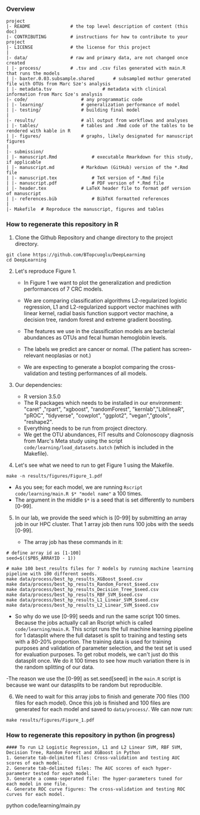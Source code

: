### Overview

	project
	|- README         		# the top level description of content (this doc)
	|- CONTRIBUTING    		# instructions for how to contribute to your project
	|- LICENSE         		# the license for this project
	|
	|- data/           		# raw and primary data, are not changed once created
	| |- process/     		# .tsv and .csv files generated with main.R that runs the models
	| |- baxter.0.03.subsample.shared      	# subsampled mothur generated file with OTUs from Marc Sze's analysis
	| |- metadata.tsv     		        # metadata with clinical information from Marc Sze's analysis 		
	|- code/          			# any programmatic code
	| |- learning/    			# generalization performance of model
	| |- testing/     			# building final model
	|
	|- results/        			# all output from workflows and analyses
	| |- tables/      			# tables and .Rmd code of the tables to be rendered with kable in R
	| |- figures/     			# graphs, likely designated for manuscript figures
	|
	|- submission/
	| |- manuscript.Rmd 			# executable Rmarkdown for this study, if applicable
	| |- manuscript.md 			# Markdown (GitHub) version of the *.Rmd file 
	| |- manuscript.tex 			# TeX version of *.Rmd file 
	| |- manuscript.pdf 			# PDF version of *.Rmd file 
	| |- header.tex 			# LaTeX header file to format pdf version of manuscript 
	| |- references.bib 			# BibTeX formatted references 
	|
	|- Makefile	 # Reproduce the manuscript, figures and tables



### How to regenerate this repository in R

1. Clone the Github Repository and change directory to the project directory. 

```
git clone https://github.com/BTopcuoglu/DeepLearning
cd DeepLearning
```

2. Let's reproduce Figure 1. 

	- In Figure 1 we want to plot the generalization and prediction performances of 7 CRC models.
	- We are comparing classification algorithms L2-regularized logistic regression, L1 and L2-regularized support vector machines with linear kernel, radial basis function support vector machine, a decision tree, random forest and extreme gradient boosting.
	- The features we use in the classification models are bacterial abundances as OTUs and fecal human hemoglobin levels.
	- The labels we predict are cancer or nomal. (The patient has screen-relevant neoplasias or not.)

	- We are expecting to generate a boxplot comparing the cross-validation and testing performances of all models.

3. Our dependencies:

	* R version 3.5.0 
	* The R packages which needs to be installed in our environment: "caret" ,"rpart", "xgboost", "randomForest", "kernlab","LiblineaR", "pROC", "tidyverse", "cowplot", "ggplot2", "vegan","gtools", "reshape2". 
	* Everything needs to be run from project directory.
	* We get the OTU abundances, FIT results and Colonoscopy diagnosis from Marc's Meta study using the script ```code/learning/load_datasets.batch``` (which is included in the Makefile).

4. Let's see what we need to run to get Figure 1 using the Makefile.

```
make -n results/figures/Figure_1.pdf
```

- As you see; for each model, we are running `Rscript code/learning/main.R $* "model name"` a 100 times. 
- The argument in the middle `$*` is a seed that is set differently to numbers [0-99]. 

5. In our lab, we provide the seed which is [0-99] by submitting an array job in our HPC cluster. That 1 array job then runs 100 jobs with the seeds [0-99]. 

	- The array job has these commands in it: 

```
# define array id as [1-100]
seed=$(($PBS_ARRAYID - 1))

# make 100 best_results files for 7 models by running machine learning pipeline with 100 different seeds. 
make data/process/best_hp_results_XGBoost_$seed.csv
make data/process/best_hp_results_Random_Forest_$seed.csv
make data/process/best_hp_results_Decision_Tree_$seed.csv
make data/process/best_hp_results_RBF_SVM_$seed.csv
make data/process/best_hp_results_L1_Linear_SVM_$seed.csv
make data/process/best_hp_results_L2_Linear_SVM_$seed.csv
```

- So why do we use [0-99] seeds and run the same script 100 times. Because the jobs actually call an Rscript which is called `code/learning/main.R`. This script runs the full machine learning pipeline for 1 datasplit where the full dataset is split to training and testing sets with a 80-20% proportion. The training data is used for training purposes and validation of parameter selection, and the test set is used for evaluation purposes. To get robut models, we can't just do this datasplit once. We do it 100 times to see how much variation there is in the random splitting of our data. 

-The reason we use the [0-99] as set.seed[seed] in the `main.R` script is because we want our datasplits to be random but reproducible. 

6.  We need to wait for this array jobs to finish and generate 700 files (100 files for each model). Once this job is finished and 100 files are generated for each model and saved to `data/process/`. We can now run:
 
 ```
 make results/figures/Figure_1.pdf
 ```

### How to regenerate this repository in python (in progress)
```
#### To run L2 Logistic Regression, L1 and L2 Linear SVM, RBF SVM, Decision Tree, Random Forest and XGBoost in Python
1. Generate tab-delimited files: Cross-validation and testing AUC scores of each model.
2. Generate tab-delimited files: The AUC scores of each hyper-parameter tested for each model.
3. Generate a comma-seperated file: The hyper-parameters tuned for each model in one file.
4. Generate ROC curve figures: The cross-validation and testing ROC curves for each model. 

```
python code/learning/main.py
```


